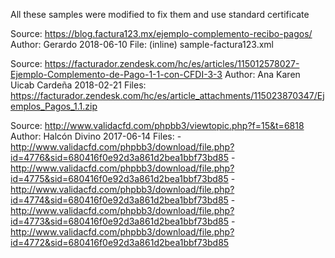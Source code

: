 All these samples were modified to fix them and use standard certificate 

Source: https://blog.factura123.mx/ejemplo-complemento-recibo-pagos/
Author: Gerardo 2018-06-10
File: (inline) sample-factura123.xml

Source: https://facturador.zendesk.com/hc/es/articles/115012578027-Ejemplo-Complemento-de-Pago-1-1-con-CFDI-3-3
Author: Ana Karen Uicab Cardeña 2018-02-21
Files: https://facturador.zendesk.com/hc/es/article_attachments/115023870347/Ejemplos_Pagos_1.1.zip

Source: http://www.validacfd.com/phpbb3/viewtopic.php?f=15&t=6818
Author: Halcón Divino 2017-06-14
Files:
    - http://www.validacfd.com/phpbb3/download/file.php?id=4776&sid=680416f0e92d3a861d2bea1bbf73bd85
    - http://www.validacfd.com/phpbb3/download/file.php?id=4775&sid=680416f0e92d3a861d2bea1bbf73bd85
    - http://www.validacfd.com/phpbb3/download/file.php?id=4774&sid=680416f0e92d3a861d2bea1bbf73bd85
    - http://www.validacfd.com/phpbb3/download/file.php?id=4773&sid=680416f0e92d3a861d2bea1bbf73bd85
    - http://www.validacfd.com/phpbb3/download/file.php?id=4772&sid=680416f0e92d3a861d2bea1bbf73bd85
